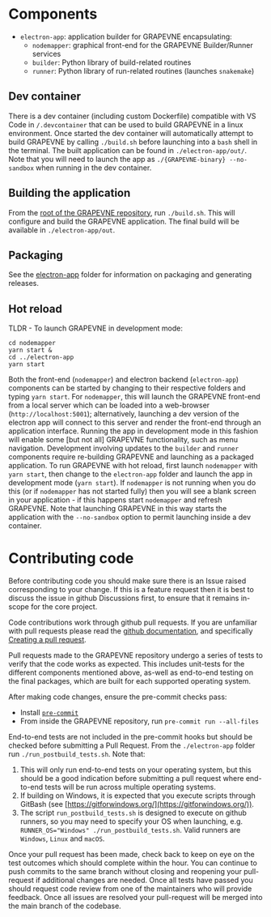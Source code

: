 # Components

- `electron-app`: application builder for GRAPEVNE encapsulating:
  - `nodemapper`: graphical front-end for the GRAPEVNE Builder/Runner services
  - `builder`: Python library of build-related routines
  - `runner`: Python library of run-related routines (launches `snakemake`)

## Dev container

There is a dev container (including custom Dockerfile) compatible with VS Code in `/.devcontainer` that can be used to build GRAPEVNE in a linux environment. Once started the dev container will automatically attempt to build GRAPEVNE by calling `./build.sh` before launching into a `bash` shell in the terminal. The built application can be found in `./electron-app/out/`. Note that you will need to launch the app as `./{GRAPEVNE-binary} --no-sandbox` when running in the dev container.

## Building the application

From the [root of the GRAPEVNE repository](../), run `./build.sh`. This will configure and build the GRAPEVNE application. The final build will be available in `./electron-app/out`.

## Packaging

See the [electron-app](../electron-app) folder for information on packaging and generating releases.

## Hot reload

TLDR - To launch GRAPEVNE in development mode:
```
cd nodemapper
yarn start &
cd ../electron-app
yarn start
```

Both the front-end (`nodemapper`) and electron backend (`electron-app`) components can be started by changing to their respective folders and typing `yarn start`. For `nodemapper`, this will launch the GRAPEVNE front-end from a local server which can be loaded into a web-browser (`http://localhost:5001`); alternatively, launching a dev version of the electron app will connect to this server and render the front-end through an application interface. Running the app in development mode in this fashion will enable some [but not all] GRAPEVNE functionality, such as menu navigation. Development involving updates to the `builder` and `runner` components require re-building GRAPEVNE and launching as a packaged application. To run GRAPEVNE with hot reload, first launch `nodemapper` with `yarn start`, then change to the `electron-app` folder and launch the app in development mode (`yarn start`). If `nodemapper` is not running when you do this (or if `nodemapper` has not started fully) then you will see a blank screen in your application - if this happens start `nodemapper` and refresh GRAPEVNE. Note that launching GRAPEVNE in this way starts the application with the `--no-sandbox` option to permit launching inside a dev container.

# Contributing code

Before contributing code you should make sure there is an Issue raised
corresponding to your change. If this is a feature request then it is best to
discuss the issue in github Discussions first, to ensure that it remains
in-scope for the core project.

Code contributions work through github pull requests. If you are unfamiliar with
pull requests please read the [github documentation](https://docs.github.com/en),
and specifically
[Creating a pull request](https://docs.github.com/en/pull-requests/collaborating-with-pull-requests/proposing-changes-to-your-work-with-pull-requests/creating-a-pull-request).

Pull requests made to the GRAPEVNE repository undergo a series of tests to
verify that the code works as expected. This includes unit-tests for the
different components mentioned above, as-well as end-to-end testing on the
final packages, which are built for each supported operating system.

After making code changes, ensure the pre-commit checks pass:

- Install [`pre-commit`](https://pre-commit.com/)
- From inside the GRAPEVNE repository, run `pre-commit run --all-files`

End-to-end tests are not included in the pre-commit hooks but should be checked
before submitting a Pull Request. From the `./electron-app` folder run
`./run_postbuild_tests.sh`. Note that:

1. This will only run end-to-end tests on
   your operating system, but this should be a good indication before submitting a
   pull request where end-to-end tests will be run across multiple operating
   systems.
1. If building on Windows, it is expected that you execute scripts through
   GitBash (see [https://gitforwindows.org/](https://gitforwindows.org/)).
1. The script `run_postbuild_tests.sh` is designed to execute on github runners,
   so you may need to specify your OS when launching, e.g.
   `RUNNER_OS="Windows" ./run_postbuild_tests.sh`. Valid runners are `Windows`,
   `Linux` and `macOS`.

Once your pull request has been made, check back to keep on eye on the test
outcomes which should complete within the hour.
You can continue to push commits to the same branch without closing
and reopening your pull-request if additional changes are needed. Once all tests
have passed you should request code review from one of the maintainers who will
provide feedback. Once all issues are resolved your pull-request will be merged
into the main branch of the codebase.

